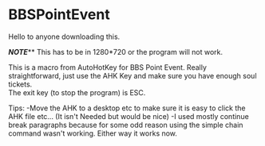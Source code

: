 # BBSPointEvent
Hello to anyone downloading this.  

*********NOTE*********** This has to be in 1280*720 or the program will not work. 

This is a macro from AutoHotKey for BBS Point Event.  Really straightforward, just use the AHK Key and make sure you have enough soul tickets.  
The exit key (to stop the program) is ESC.  

Tips:
-Move the AHK to a desktop etc to make sure it is easy to click the AHK file etc... (It isn't Needed but would be nice)
-I used mostly continue break paragraphs because for some odd reason using the simple chain command wasn't working.  Either way it works now. 
